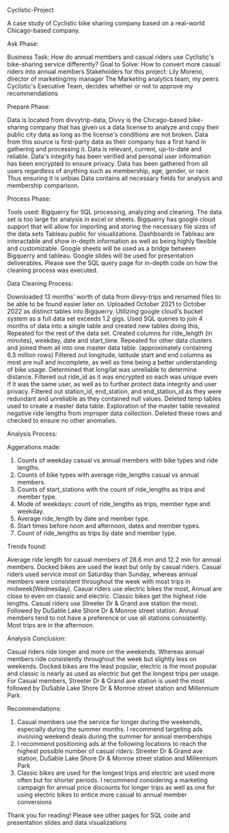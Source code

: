 Cyclistic-Project

A case study of Cyclistic bike sharing company based on a real-world Chicago-based company.

Ask Phase:

Business Task: How do annual members and casual riders use Cyclistic's bike-sharing service differently? Goal to Solve: How to convert more casual riders into annual members
Stakeholders for this project: Lily Moreno, director of marketing/my manager The Marketing analytics team, my peers Cyclistic's Executive Team, decides whether or not to approve my recommendations

Prepare Phase:

Data is located from divvytrip-data, Divvy is the Chicago-based bike-sharing company that has given us a data license to analyze and copy their public city data as long as the license's conditions are not broken. Data from this source is first-party data as their company has a first hand in gathering and processing it. Data is relevant, current, up-to-date and reliable. Data's integrity has been verified and personal user information has been encrypted to ensure privacy. Data has been gathered from all users regardless of anything such as membership, age, gender, or race. Thus ensuring it is unbias Data contains all necessary fields for analysis and membership comparison.

Process Phase:

Tools used: Bigquerry for SQL processing, analyzing and cleaning. The data set is too large for analysis in excel or sheets. Bigquerry has google cloud support that will allow for importing and storing the necessary file sizes of the data sets Tableau public for visualizations. Dashboards in Tableau are interactable and show in-depth information as well as being highly flexible and customizable. Google sheets will be used as a bridge between Bigquerry and tableau. Google slides will be used for presentation deliverables.
Please see the SQL query page for in-depth code on how the cleaning process was executed.

Data Cleaning Process:

Downloaded 13 months' worth of data from divvy-trips and renamed files to be able to be found easier later on.
Uploaded October 2021 to October 2022 as distinct tables into Bigquerry. Utilizing google cloud's bucket system as a full data set exceeds 1.2 gigs.
Used SQL queries to join 4 months of data into a single table and created new tables doing this, Repeated for the rest of the data set.
Created columns for ride_length (in minutes), weekday, date and start_time. Repeated for other data clusters and joined them all into one master data table. (approximately containing 6.3 million rows)
Filtered out longitude, latitude start and end columns as most are null and incomplete, as well as time being a better understanding of bike usage. Determined that long/lat was unreliable to determine distance.
Filtered out ride_id as it was encrypted so each was unique even if it was the same user, as well as to further protect data integrity and user privacy.
Filtered out station_id, end_station, and end_station_id as they were redundant and unreliable as they contained null values.
Deleted temp tables used to create a master data table.
Exploration of the master table revealed negative ride lengths from improper data collection. Deleted these rows and checked to ensure no other anomalies.

Analysis Process:

Aggerations made:
  1. Counts of weekday casual vs annual members with bike types and ride lengths.
  2. Counts of bike types with average ride_lengths casual vs annual members.
  3. Counts of start_stations with the count of ride_lengths as trips and member type.
  4. Mode of weekdays: count of ride_lengths as trips, member type and weekday.
  5. Average ride_length by date and member type.
  6. Start times before noon and afternoon, dates and member types.
  7. Count of ride_lengths as trips by date and member type.
 
Trends found:

Average ride length for casual members of 28.6 min and 12.2 min for annual members. Docked bikes are used the least but only by casual riders. Casual riders used service most on Saturday than Sunday, whereas annual members were consistent throughout the week with most trips in midweek(Wednesday). Casual riders use electric bikes the most, Annual are close to even on classic and electric. Classic bikes get the highest ride lengths. Casual riders use Streeter Dr & Grand ave station the most. Followed by DuSable Lake Shore Dr & Monroe street station. Annual members tend to not have a preference or use all stations consistently. Most trips are in the afternoon.

Analysis Conclusion:

Casual riders ride longer and more on the weekends. Whereas annual members ride consistently throughout the week but slightly less on weekends. Docked bikes are the least popular, electric is the most popular and classic is nearly as used as electric but get the longest trips per usage. For Casual members, Streeter Dr & Grand ave station is used the most followed by DuSable Lake Shore Dr & Monroe street station and Millennium Park.

Recommendations:

  1. Casual members use the service for longer during the weekends, especially during the summer months. I recommend targeting ads involving weekend deals during the summer for annual memberships
  2. I recommend positioning ads at the following locations to reach the highest possible number of casual riders: Streeter Dr & Grand ave station, DuSable Lake Shore Dr & Monroe street station and Millennium Park
  3. Classic bikes are used for the longest trips and electric are used more often but for shorter periods. I recommend considering a marketing campaign for annual price discounts for longer trips as well as one for using electric bikes to entice more casual to annual member conversions

Thank you for reading! Please see other pages for SQL code and presentation slides and data visualizations

